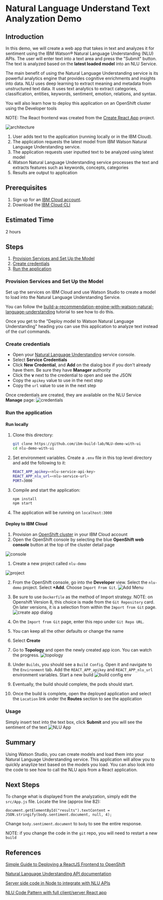 # Natural Language Understand Text Analyzation Demo

## Introduction
In this demo, we will create a web app that takes in text and analyzes it for sentiment using the IBM Watson® Natural Language Understanding (NLU) APIs. The user will enter text into a text area and press the "Submit" button.  The text is analyzed based on the **latest loaded model** into an NLU Service.

The main benefit of using the Natural Language Understanding service is its powerful analytics engine that provides cognitive enrichments and insights into data. NLU uses deep learning to extract meaning and metadata from unstructured text data. It uses text analytics to extract categories, classification, entities, keywords, sentiment, emotion, relations, and syntax.

You will also learn how to deploy this application on an OpenShift cluster using the Developer tools

NOTE: The React frontend was created from the [Create React App](https://github.com/facebook/create-react-app) project.

![architecture](./public/NLU.png)

1. User adds text to the application (running locally or in the IBM Cloud).
1. The application requests the latest model from IBM Watson Natural Language Understanding service.
1. The application requests user inputted text to be analyzed using latest model
1. Watson Natural Language Understanding service processes the text and extracts features such as keywords, concepts, categories
1. Results are output to application

## Prerequisites
1. Sign up for an [IBM Cloud account](https://cloud.ibm.com/registration).
1. Download the [IBM Cloud CLI](https://cloud.ibm.com/docs/cli/index.html#overview)

## Estimated Time

2 hours

## Steps

1. [Provision Services and Set Up the Model](#provision-services-and-set-up-the-model)
1. [Create credentials](#create-credentials)
1. [Run the application](#run-the-application)

### Provision Services and Set Up the Model

Set up the services on IBM Cloud and use Watson Studio to create a model to load into the Natural Language Understanding Service.

You can follow the [build-a-recommendation-engine-with-watson-natural-language-understanding](https://developer.ibm.com/tutorials/build-a-recommendation-engine-with-watson-natural-language-understanding/) tutorial to see how to do this.

Once you get to the "Deploy model to Watson Natural Language Understanding" heading you can use this application to analyze text instead of the curl commands. 

### Create credentials

* Open your [Natural Language Understanding](https://cloud.ibm.com/catalog/services/natural-language-understanding) service console.
* Select **Service Credentials**
* Click **New Credential**, and **Add** on the dialog box if you don't already have them. Be sure they have **Manager** authority
* Click the **v** next to the credential to open and see the JSON
* Copy the `apikey` value to use in the next step
* Copy the `url` value to use in the next step

Once credentials are created, they are available on the NLU Service **Manage** page: 
![credentials](./public/NLU_credentials.png)

### Run the application

#### Run locally
1. Clone this directory:

   ```bash
   git clone https://github.com/ibm-build-lab/NLU-demo-with-ui
   cd nlu-demo-with-ui
   ```
2. Set environment variables. Create a `.env` file in this top level directory and add the following to it:

   ```bash
   REACT_APP_apikey=<nlu-service-api-key>
   REACT_APP_nlu_url=<nlu-service-url>
   PORT=3000
   ```
3. Compile and start the application:

   ```bash
   npm install
   npm start
   ```
4. The application will be running on `localhost:3000`

#### Deploy to IBM Cloud

1. Provision an [OpenShift cluster](https://cloud.ibm.com/docs/openshift?topic=openshift-getting-started&interface=ui) in your IBM Cloud account
1. Open the OpenShift console by selecting the blue **OpenShift web console** button at the top of the cluster detail page 

![console](./public/openshift_console_button.png)

1. Create a new project called `nlu-demo`

![project](./public/create_project_dialog.png)

2. From the OpenShift console, go into the **Developer** view. Select the `nlu-demo` project. Select **+Add**.  Choose `Import From Git`.
![Add Menu](./public/add_menu_git_repo.png)

3. Be sure to use `Dockerfile` as the method of Import strategy. NOTE: on Openshift Version 8, this choice is made from the `Git Repository` card. On later versions, it is a selection from within the `Import from Git` page.
![create app dialog](./public/import_from_git_dialog.png)

2. On the `Import from Git` page, enter this repo under `Git Repo URL`.
4. You can keep all the other defaults or change the name   
5. Select **Create**
   
6. Go to **Topology** and open the newly created app icon.  You can watch the progress.
![topology](./public/topology.png)

8. Under `Builds`, you should see a `Build Config`. Open it and navigate to the `Environment` tab. Add the `REACT_APP_apikey` and `REACT_APP_nlu_url` environment variables. Start a new build
![build config env](./public/build_config_env.png)
7. Eventually, the build should complete, the pods should start.

9. Once the build is complete, open the deployed application and select the `Location` link under the **Routes** section to see the application

### Usage

Simply insert text into the text box, click **Submit** and you will see the sentiment of the text
![NLU App](./public/NLUApp.png)

## Summary

Using Watson Studio, you can create models and load them into your Natural Language Understanding service. This application will allow you to quickly anaylize text based on the models you load.  You can also look into the code to see how to call the NLU apis from a React application.

## Next Steps

To change what is displayed from the analyzation, simply edit the `src/App.js` file.  Locate the line (approx line 82):
```
document.getElementById("results").textContent = JSON.stringify(body.sentiment.document, null, 4);
```
Change `body.sentiment.document` to `body` to see the entire response.

NOTE: if you change the code in the `git` repo, you will need to restart a new `build`

## References

[Simple Guide to Deploying a ReactJS Frontend to OpenShift](https://dev.to/ibmdeveloper/simple-guide-to-deploying-a-reactjs-frontend-to-red-hat-openshift-3hp6)

[Natural Language Understanding API documentation](https://cloud.ibm.com/apidocs/natural-language-understanding)

[Server side code in Node to integrate with NLU APIs](https://cloud.ibm.com/apidocs/natural-language-understanding?code=node)

[NLU Code Pattern with full client/server React app](https://github.com/IBM/natural-language-understanding-code-pattern)


